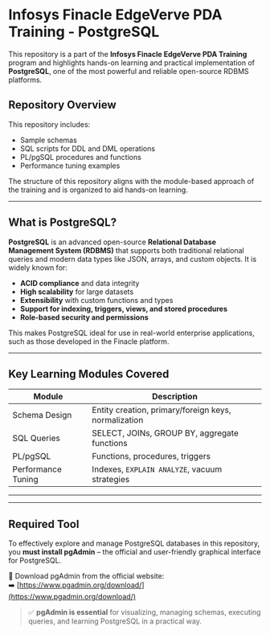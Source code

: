 # Infosys Finacle EdgeVerve PDA Training - PostgreSQL

This repository is a part of the **Infosys Finacle EdgeVerve PDA Training** program and highlights hands-on learning and practical implementation of **PostgreSQL**, one of the most powerful and reliable open-source RDBMS platforms.

## Repository Overview

This repository includes:
- Sample schemas
- SQL scripts for DDL and DML operations
- PL/pgSQL procedures and functions
- Performance tuning examples

The structure of this repository aligns with the module-based approach of the training and is organized to aid hands-on learning.

---

## What is PostgreSQL?

**PostgreSQL** is an advanced open-source **Relational Database Management System (RDBMS)** that supports both traditional relational queries and modern data types like JSON, arrays, and custom objects. It is widely known for:

- **ACID compliance** and data integrity
- **High scalability** for large datasets
- **Extensibility** with custom functions and types
- **Support for indexing, triggers, views, and stored procedures**
- **Role-based security and permissions**

This makes PostgreSQL ideal for use in real-world enterprise applications, such as those developed in the Finacle platform.

---

## Key Learning Modules Covered

| Module                          | Description                                                                |
|----------------------------------|----------------------------------------------------------------------------|
| Schema Design                   | Entity creation, primary/foreign keys, normalization                      |
| SQL Queries                     | SELECT, JOINs, GROUP BY, aggregate functions                              |
| PL/pgSQL                        | Functions, procedures, triggers                                           |
| Performance Tuning              | Indexes, `EXPLAIN ANALYZE`, vacuum strategies                            |

---

---

## Required Tool

To effectively explore and manage PostgreSQL databases in this repository, you **must install pgAdmin** – the official and user-friendly graphical interface for PostgreSQL.

🔗 Download pgAdmin from the official website:  
➡️ [https://www.pgadmin.org/download/](https://www.pgadmin.org/download/)

> ✅ **pgAdmin is essential** for visualizing, managing schemas, executing queries, and learning PostgreSQL in a practical way.

